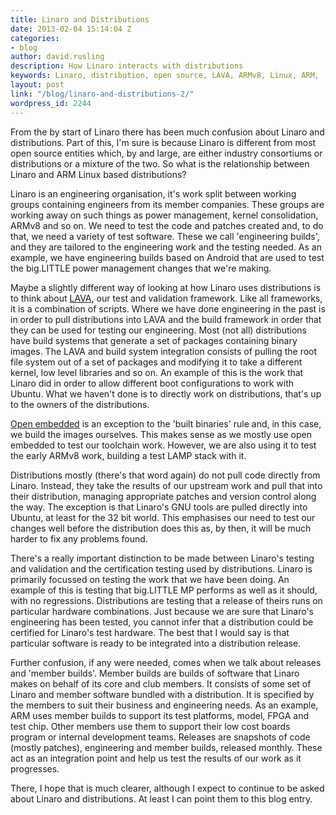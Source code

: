 ```yaml
---
title: Linaro and Distributions
date: 2013-02-04 15:14:04 Z
categories:
- blog
author: david.rusling
description: How Linaro interacts with distributions
keywords: Linaro, distribution, open source, LAVA, ARMv8, Linux, ARM,
layout: post
link: "/blog/linaro-and-distributions-2/"
wordpress_id: 2244
---
```


From the by start of Linaro there has been much confusion about Linaro and distributions. Part of this, I'm sure is because Linaro is different from most open source entities which, by and large, are either industry consortiums or distributions or a mixture of the two. So what is the relationship between Linaro and ARM Linux based distributions?

Linaro is an engineering organisation, it's work split between working groups containing engineers from its member companies. These groups are working away on such things as power management, kernel consolidation, ARMv8 and so on. We need to test the code and patches created and, to do that, we need a variety of test software. These we call 'engineering builds', and they are tailored to the engineering work and the testing needed. As an example, we have engineering builds based on Android that are used to test the big.LITTLE power management changes that we're making.

Maybe a slightly different way of looking at how Linaro uses distributions is to think about [LAVA](https://wiki.linaro.org/Platform/LAVA), our test and validation framework. Like all frameworks, it is a combination of scripts. Where we have done engineering in the past is in order to pull distributions into LAVA and the build framework in order that they can be used for testing our engineering. Most (not all) distributions have build systems that generate a set of packages containing binary images. The LAVA and build system integration consists of pulling the root file system out of a set of packages and modifying it to take a different kernel, low level libraries and so on. An example of this is the work that Linaro did in order to allow different boot configurations to work with Ubuntu. What we haven't done is to directly work on distributions, that's up to the owners of the distributions.

[Open embedded](https://wiki.linaro.org/HowTo/ARMv8/OpenEmbedded) is an exception to the 'built binaries' rule and, in this case, we build the images ourselves. This makes sense as we mostly use open embedded to test our toolchain work. However, we are also using it to test the early ARMv8 work, building a test LAMP stack with it.

Distributions mostly (there's that word again) do not pull code directly from Linaro. Instead, they take the results of our upstream work and pull that into their distribution, managing appropriate patches and version control along the way. The exception is that Linaro's GNU tools are pulled directly into Ubuntu, at least for the 32 bit world. This emphasises our need to test our changes well before the distribution does this as, by then, it will be much harder to fix any problems found.

There's a really important distinction to be made between Linaro's testing and validation and the certification testing used by distributions. Linaro is primarily focussed on testing the work that we have been doing. An example of this is testing that big.LITTLE MP performs as well as it should, with no regressions. Distributions are testing that a release of theirs runs on particular hardware combinations. Just because we are sure that Linaro's engineering has been tested, you cannot infer that a distribution could be certified for Linaro's test hardware. The best that I would say is that particular software is ready to be integrated into a distribution release.

Further confusion, if any were needed, comes when we talk about releases and 'member builds'. Member builds are builds of software that Linaro makes on behalf of its core and club members. It consists of some set of Linaro and member software bundled with a distribution. It is specified by the members to suit their business and engineering needs. As an example, ARM uses member builds to support its test platforms, model, FPGA and test chip. Other members use them to support their low cost boards program or internal development teams. Releases are snapshots of code (mostly patches), engineering and member builds, released monthly. These act as an integration point and help us test the results of our work as it progresses.

There, I hope that is much clearer, although I expect to continue to be asked about Linaro and distributions. At least I can point them to this blog entry.